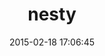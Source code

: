 ---
layout: post
title:  "nesty"
repo:   "skorks/nesty"
date:   2015-02-18 17:06:45
gemurl: https://github.com/skorks/nesty
---